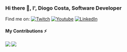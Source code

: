 ### Hi there 👋, I', Diogo Costa, Software Developer

Find me on: 
<a target="_blank" href="https://www.twitch.tv/diogocostadev" rel="nofollow"><img src="https://camo.githubusercontent.com/bc783a52419e17c85834a69830cc2f5347d6616b542db22f7c808ef3a53fe890/68747470733a2f2f696d672e69636f6e73382e636f6d2f636f6c6f722f33302f3030303030302f7477697463682d2d76312e706e67" alt="Twitch" title="find me on twitch" data-canonical-src="https://img.icons8.com/color/30/000000/twitch--v1.png" style="max-width:100%;"></a> <a  target="_blank" href="https://www.youtube.com/c/diogocostadev?view_as=subscriber" rel="nofollow"><img src="https://camo.githubusercontent.com/212e7e49ae57bf722e2c9862db3aa455dc65914c41bc91ab4a89f1948436b47b/68747470733a2f2f696d672e69636f6e73382e636f6d2f636f6c6f722f33302f3030303030302f796f75747562652d706c61792e706e67" alt="Youtube" title="Find me on Youtube" data-canonical-src="https://img.icons8.com/color/30/000000/youtube-play.png" style="max-width:100%;"></a> <a href="https://www.linkedin.com/in/diogotj/" rel="nofollow"><img src="https://camo.githubusercontent.com/af961910289219216e453fce491b2d283445d7ac0b63355c56f02a33eadf6575/68747470733a2f2f696d672e69636f6e73382e636f6d2f636f6c6f722f33302f3030303030302f6c696e6b6564696e2e706e67" alt="LinkedIn" title="find me on LinkedIn" data-canonical-src="https://img.icons8.com/color/30/000000/linkedin.png" style="max-width:100%;"></a>

#### My Contributions :zap:
<a href="https://github.com/diogocsbr/github-readme-stats"> 
  <img align="left" src="![Anurag's GitHub stats](https://github-readme-stats.vercel.app/api?username=diogocsbr&show_icons=true&theme=dracula)" />
</a>

<a href="https://github.com/diogocsbr/github-readme-stats">
  <img align="left" src="https://github-readme-stats.vercel.app/api?username=diogocsbr&show_icons=true&theme=dracula" />
</a>


<!--
**diogocsbr/diogocsbr** is a ✨ _special_ ✨ repository because its `README.md` (this file) appears on your GitHub profile.

Here are some ideas to get you started:

- 🔭 I’m currently working on ...
- 🌱 I’m currently learning ...
- 👯 I’m looking to collaborate on ...
- 🤔 I’m looking for help with ...
- 💬 Ask me about ...
- 📫 How to reach me: ...
- 😄 Pronouns: ...
- ⚡ Fun fact: ...

dark, radical, merko, gruvbox, tokyonight, onedark, cobalt, synthwave, highcontrast, dracula

--icone site
<a href="https://www.richardzampieri.com/" rel="nofollow"><img src="https://camo.githubusercontent.com/7e1971a38c085e4fa4cb984a24a223f8915aaf12cb473e6735db14a551f47d4d/68747470733a2f2f696d672e69636f6e73382e636f6d2f636f6c6f722f33302f3030303030302f757365722d6c6f636174696f6e2e706e67" alt="Site" title="Site icon without padding" data-canonical-src="https://img.icons8.com/color/30/000000/user-location.png" style="max-width:100%;"></a>

-->
